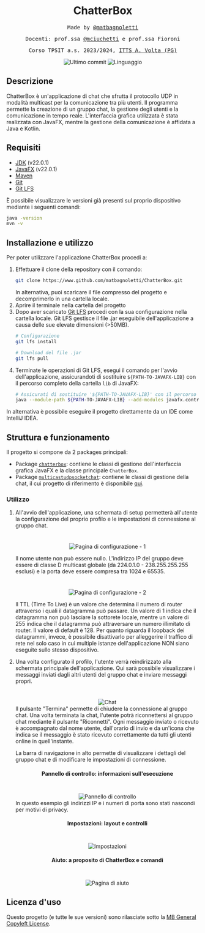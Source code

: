 <h1 align="center">ChatterBox</h1>

<p align="center" style="font-family: monospace">Made by <a href="https://github.com/matbagnoletti">@matbagnoletti</a></p>
<p align="center" style="font-family: monospace">Docenti: prof.ssa <a href="https://github.com/mciuchetti">@mciuchetti</a> e prof.ssa Fioroni</p>
<p align="center" style="font-family: monospace">Corso TPSIT a.s. 2023/2024, <a href="https://www.avoltapg.edu.it/">ITTS A. Volta (PG)</a></p>
<p align="center">
    <img src="https://img.shields.io/github/last-commit/matbagnoletti/ChatterBox?style=for-the-badge" alt="Ultimo commit">
    <img src="https://img.shields.io/github/languages/top/matbagnoletti/ChatterBox?style=for-the-badge" alt="Linguaggio">
</p>

## Descrizione
ChatterBox è un'applicazione di chat che sfrutta il protocollo UDP in modalità multicast per la comunicazione tra più utenti. Il programma permette la creazione di un gruppo chat, la gestione degli utenti e la comunicazione in tempo reale.
L'interfaccia grafica utilizzata è stata realizzata con JavaFX, mentre la gestione della comunicazione è affidata a Java e Kotlin.

## Requisiti
- [JDK](https://www.oracle.com/it/java/technologies/downloads/) (v22.0.1)
- [JavaFX](https://openjfx.io/) (v22.0.1)
- [Maven](https://maven.apache.org/download.cgi)
- [Git](https://git-scm.com/downloads)
- [Git LFS](https://git-lfs.com/)

È possibile visualizzare le versioni già presenti sul proprio dispositivo mediante i seguenti comandi:
```bash
java -version
mvn -v
```

## Installazione e utilizzo
Per poter utilizzare l'applicazione ChatterBox procedi a:
1. Effettuare il clone della repository con il comando:
   ```bash
   git clone https://www.github.com/matbagnoletti/ChatterBox.git
   ```
   In alternativa, puoi scaricare il file compresso del progetto e decomprimerlo in una cartella locale.
2. Aprire il terminale nella cartella del progetto
3. Dopo aver scaricato [Git LFS](https://git-lfs.com/) procedi con la sua configurazione nella cartella locale. Git LFS gestisce il file .jar eseguibile dell'applicazione a causa delle sue elevate dimensioni (>50MB).
   ```bash
   # Configurazione
   git lfs install
   
   # Download del file .jar
   git lfs pull
   ```
4. Terminate le operazioni di Git LFS, esegui il comando per l'avvio dell'applicazione, assicurandoti di sostituire <code>${PATH-TO-JAVAFX-LIB}</code> con il percorso completo della cartella <code>lib</code> di JavaFX: 
   ```bash
   # Assicurati di sostituire '${PATH-TO-JAVAFX-LIB}' con il percorso completo della cartella 'lib' di JavaFX.
   java --module-path ${PATH-TO-JAVAFX-LIB} --add-modules javafx.controls,javafx.fxml,javafx.web,javafx.graphics -jar .\out\artifacts\ChatterBox_jar\ChatterBox.jar
   ```

In alternativa è possibile eseguire il progetto direttamente da un IDE come IntelliJ IDEA.

## Struttura e funzionamento
Il progetto si compone da 2 packages principali:

- Package [`chatterbox`](src/main/kotlin/edu/avolta/tpsit/chatterbox): contiene le classi di gestione dell'interfaccia grafica JavaFX e la classe principale `ChatterBox`.
- Package [`multicastudpsocketchat`](src/main/kotlin/edu/avolta/tpsit/multicastudpsocketchat): contiene le classi di gestione della chat, il cui progetto di riferimento è disponibile [qui](https://www.github.com/matbagnoletti/MulticastUDPSocketChat).

### Utilizzo
1. All'avvio dell'applicazione, una schermata di setup permetterà all'utente la configurazione del proprio profilo e le impostazioni di connessione al gruppo chat.
   <div align="center">
      <img src="screenshot/setup-1.PNG" style="max-width: 600px; margin-top: 1.5rem" alt="Pagina di configurazione - 1">
   </div> 
   
   Il nome utente non può essere nullo. L'indirizzo IP del gruppo deve essere di classe D multicast globale (da 224.0.1.0 - 238.255.255.255 esclusi) e la porta deve essere compresa tra 1024 e 65535.

   <div align="center">
        <img src="screenshot/setup-2.PNG" style="max-width: 600px; margin-top: 1.5rem" alt="Pagina di configurazione - 2">
   </div>
   
   Il TTL (Time To Live) è un valore che determina il numero di router attraverso i quali il datagramma può passare. Un valore di 1 indica che il datagramma non può lasciare la sottorete locale, mentre un valore di 255 indica che il datagramma può attraversare un numero illimitato di router. Il valore di default è 128. Per quanto riguarda il loopback dei datagrammi, invece, è possibile disattivarlo per alleggerire il traffico di rete nel solo caso in cui multiple istanze dell'applicazione NON siano eseguite sullo stesso dispositivo.
   
2. Una volta configurato il profilo, l'utente verrà reindirizzato alla schermata principale dell'applicazione. Qui sarà possibile visualizzare i messaggi inviati dagli altri utenti del gruppo chat e inviare messaggi propri.
   <div align="center">
        <img src="screenshot/chat-1.PNG" style="max-width: 600px; margin-top: 1.5rem" alt="Chat">
   </div>
   Il pulsante "Termina" permette di chiudere la connessione al gruppo chat.
   Una volta terminata la chat, l'utente potrà riconnettersi al gruppo chat mediante il pulsante "Riconnetti".
   Ogni messaggio inviato o ricevuto è accompagnato dal nome utente, dall'orario di invio e da un'icona che indica se il messaggio è stato ricevuto correttamente da tutti gli utenti online in quell'instante.

   La barra di navigazione in alto permette di visualizzare i dettagli del gruppo chat e di modificare le impostazioni di connessione.
   <div align="center">
      <h4>Pannello di controllo: informazioni sull'esecuzione</h4>
      <img src="screenshot/chat-2.PNG" style="max-width: 600px; margin-top: 1.5rem" alt="Pannello di controllo">
   </div>
   In questo esempio gli indirizzi IP e i numeri di porta sono stati nascondi per motivi di privacy.
   <div align="center">
      <h4>Impostazioni: layout e controlli</h4>
      <img src="screenshot/chat-3.PNG" style="max-width: 600px; margin-top: 1.5rem" alt="Impostazioni">
   </div>
   <div align="center">
      <h4>Aiuto: a proposito di ChatterBox e comandi</h4>
      <img src="screenshot/chat-4.PNG" style="max-width: 600px; margin-top: 1.5rem" alt="Pagina di aiuto">
   </div>

## Licenza d'uso
Questo progetto (e tutte le sue versioni) sono rilasciate sotto la [MB General Copyleft License](LICENSE).
